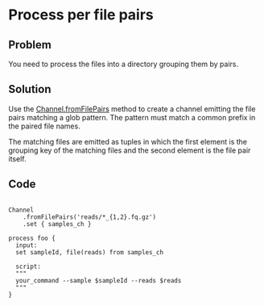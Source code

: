 # Process per file pairs 

## Problem 

You need to process the files into a directory grouping them by pairs. 

## Solution 

Use the [Channel.fromFilePairs](https://www.nextflow.io/docs/latest/channel.html#fromfilepairs) method to create a channel emitting the file pairs matching a glob pattern. The pattern must match a common prefix in the paired file names.

The matching files are emitted as tuples in which the first element is the grouping key of the matching files and the second element is the file pair itself. 


## Code

```nextflow 

Channel
    .fromFilePairs('reads/*_{1,2}.fq.gz')
    .set { samples_ch }

process foo {
  input:
  set sampleId, file(reads) from samples_ch

  script:
  """
  your_command --sample $sampleId --reads $reads
  """
}

```    